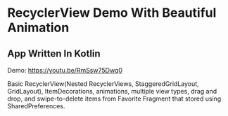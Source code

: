 # RecyclerView Demo With Beautiful Animation
## App Written In Kotlin
Demo: https://youtu.be/RmSsw75Dwq0

Basic RecyclerView(Nested RecyclerViews, StaggeredGridLayout, GridLayout), ItemDecorations, animations, multiple view types, drag and drop, and swipe-to-delete items from Favorite Fragment that stored using SharedPreferences.

